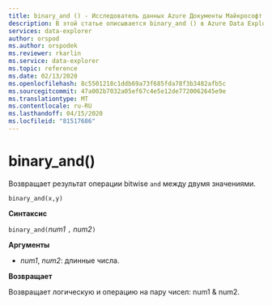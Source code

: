 ```yaml
---
title: binary_and () - Исследователь данных Azure Документы Майкрософт
description: В этой статье описывается binary_and () в Azure Data Explorer.
services: data-explorer
author: orspod
ms.author: orspodek
ms.reviewer: rkarlin
ms.service: data-explorer
ms.topic: reference
ms.date: 02/13/2020
ms.openlocfilehash: 8c5501218c1ddb69a73f685fda78f3b3482afb5c
ms.sourcegitcommit: 47a002b7032a05ef67c4e5e12de7720062645e9e
ms.translationtype: MT
ms.contentlocale: ru-RU
ms.lasthandoff: 04/15/2020
ms.locfileid: "81517686"
---
```

# <a name="binary_and"></a>binary_and()

Возвращает результат операции bitwise `and` между двумя значениями.

```kusto
binary_and(x,y) 
```

**Синтаксис**

`binary_and(`*num1* `,` *num2*`)`

**Аргументы**

* *num1*, *num2*: длинные числа.

**Возвращает**

Возвращает логическую и операцию на пару чисел: num1 & num2.